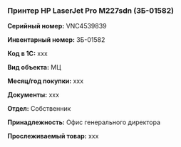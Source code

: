 ### Принтер HP LaserJet Pro M227sdn (ЗБ-01582) </br>

**Серийный номер:** VNC4539839 </br>

**Инвентарный номер:** ЗБ-01582 </br>

**Код в 1С:** xxx </br> 

**Вид объекта:** МЦ

**Месяц/год покупки:** xxx </br>

**Документы:** xxx  </br>

**Отдел:** Собственник </br>

**Принадлежность:** Офис генерального директора </br>

**Прослеживаемый товар:** xxx
